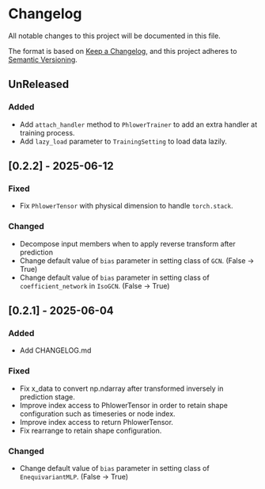 # Changelog

All notable changes to this project will be documented in this file.

The format is based on [Keep a Changelog](https://keepachangelog.com/en/1.0.0/),
and this project adheres to [Semantic Versioning](https://semver.org/spec/v2.0.0.html).


## UnReleased
### Added
* Add `attach_handler` method to `PhlowerTrainer` to add an extra handler at training process.
* Add `lazy_load` parameter to `TrainingSetting` to load data lazily.


## [0.2.2] - 2025-06-12

### Fixed
* Fix `PhlowerTensor` with physical dimension to handle `torch.stack`.

### Changed
* Decompose input members when to apply reverse transform after prediction
* Change default value of `bias` parameter in setting class of `GCN`. (False -> True)
* Change default value of `bias` parameter in setting class of `coefficient_network` in `IsoGCN`. (False -> True)


## [0.2.1] - 2025-06-04
### Added
* Add CHANGELOG.md

### Fixed
* Fix x_data to convert np.ndarray after transformed inversely in prediction stage. 
* Improve index access to PhlowerTensor in order to retain shape configuration such as timeseries or node index.
* Improve index access to return PhlowerTensor.
* Fix rearrange to retain shape configuration.

### Changed
* Change default value of `bias` parameter in setting class of `EnequivariantMLP`. (False -> True)

